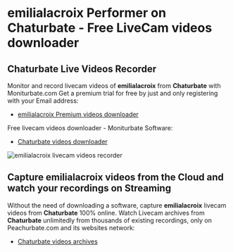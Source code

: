 # emilialacroix Performer on Chaturbate - Free LiveCam videos downloader

## Chaturbate Live Videos Recorder

Monitor and record livecam videos of **emilialacroix** from **Chaturbate** with Moniturbate.com
Get a premium trial for free by just and only registering with your Email address:
* [emilialacroix Premium videos downloader](https://moniturbate.com/request-demo-licence-key.html)

Free livecam videos downloader - Moniturbate Software:
* [Chaturbate videos downloader](https://moniturbate.com/moniturbate-download-software.html)

![emilialacroix livecam videos recorder](https://peachurnet.com/templates/moniturbate-software.png)


## Capture emilialacroix videos from the Cloud and watch your recordings on Streaming

Without the need of downloading a software, capture **emilialacroix** livecam videos from **Chaturbate** 100% online.
Watch Livecam archives from **Chaturbate** unlimitedly from thousands of existing recordings, only on Peachurbate.com and its websites network:
* [Chaturbate videos archives](https://peachurnet.com/)